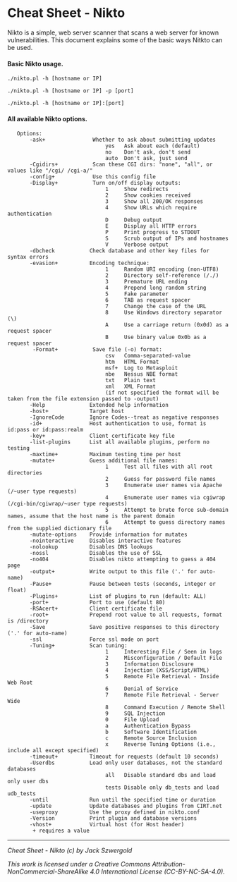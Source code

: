 # Cheat Sheet - Nikto
Nikto is a simple, web server scanner that scans a web server for known vulnerabilities. This document explains some of the basic ways Nitkto can be used.

#### Basic Nikto usage.

	./nikto.pl -h [hostname or IP]
	
	./nikto.pl -h [hostname or IP] -p [port]
	
	./nikto.pl -h [hostname or IP]:[port]

#### All available Nikto options.

	   Options:
	       -ask+               Whether to ask about submitting updates
	                               yes   Ask about each (default)
	                               no    Don't ask, don't send
	                               auto  Don't ask, just send
	       -Cgidirs+           Scan these CGI dirs: "none", "all", or values like "/cgi/ /cgi-a/"
	       -config+            Use this config file
	       -Display+           Turn on/off display outputs:
	                               1     Show redirects
	                               2     Show cookies received
	                               3     Show all 200/OK responses
	                               4     Show URLs which require authentication
	                               D     Debug output
	                               E     Display all HTTP errors
	                               P     Print progress to STDOUT
	                               S     Scrub output of IPs and hostnames
	                               V     Verbose output
	       -dbcheck           Check database and other key files for syntax errors
	       -evasion+          Encoding technique:
	                               1     Random URI encoding (non-UTF8)
	                               2     Directory self-reference (/./)
	                               3     Premature URL ending
	                               4     Prepend long random string
	                               5     Fake parameter
	                               6     TAB as request spacer
	                               7     Change the case of the URL
	                               8     Use Windows directory separator (\)
	                               A     Use a carriage return (0x0d) as a request spacer
	                               B     Use binary value 0x0b as a request spacer
	        -Format+           Save file (-o) format:
	                               csv   Comma-separated-value
	                               htm   HTML Format
	                               msf+  Log to Metasploit
	                               nbe   Nessus NBE format
	                               txt   Plain text
	                               xml   XML Format
	                               (if not specified the format will be taken from the file extension passed to -output)
	       -Help              Extended help information
	       -host+             Target host
	       -IgnoreCode        Ignore Codes--treat as negative responses
	       -id+               Host authentication to use, format is id:pass or id:pass:realm
	       -key+              Client certificate key file
	       -list-plugins      List all available plugins, perform no testing
	       -maxtime+          Maximum testing time per host
	       -mutate+           Guess additional file names:
	                               1     Test all files with all root directories
	                               2     Guess for password file names
	                               3     Enumerate user names via Apache (/~user type requests)
	                               4     Enumerate user names via cgiwrap (/cgi-bin/cgiwrap/~user type requests)
	                               5     Attempt to brute force sub-domain names, assume that the host name is the parent domain
	                               6     Attempt to guess directory names from the supplied dictionary file
	       -mutate-options    Provide information for mutates
	       -nointeractive     Disables interactive features
	       -nolookup          Disables DNS lookups
	       -nossl             Disables the use of SSL
	       -no404             Disables nikto attempting to guess a 404 page
	       -output+           Write output to this file ('.' for auto-name)
	       -Pause+            Pause between tests (seconds, integer or float)
	       -Plugins+          List of plugins to run (default: ALL)
	       -port+             Port to use (default 80)
	       -RSAcert+          Client certificate file
	       -root+             Prepend root value to all requests, format is /directory
	       -Save              Save positive responses to this directory ('.' for auto-name)
	       -ssl               Force ssl mode on port
	       -Tuning+           Scan tuning:
	                               1     Interesting File / Seen in logs
	                               2     Misconfiguration / Default File
	                               3     Information Disclosure
	                               4     Injection (XSS/Script/HTML)
	                               5     Remote File Retrieval - Inside Web Root
	                               6     Denial of Service
	                               7     Remote File Retrieval - Server Wide
	                               8     Command Execution / Remote Shell
	                               9     SQL Injection
	                               0     File Upload
	                               a     Authentication Bypass
	                               b     Software Identification
	                               c     Remote Source Inclusion
	                               x     Reverse Tuning Options (i.e., include all except specified)
	       -timeout+          Timeout for requests (default 10 seconds)
	       -Userdbs           Load only user databases, not the standard databases
	                               all   Disable standard dbs and load only user dbs
	                               tests Disable only db_tests and load udb_tests
	       -until             Run until the specified time or duration
	       -update            Update databases and plugins from CIRT.net
	       -useproxy          Use the proxy defined in nikto.conf
	       -Version           Print plugin and database versions
	       -vhost+            Virtual host (for Host header)
	   		+ requires a value
	
***

*Cheat Sheet - Nikto (c) by Jack Szwergold*

*This work is licensed under a Creative Commons Attribution-NonCommercial-ShareAlike 4.0 International License (CC-BY-NC-SA-4.0).*
